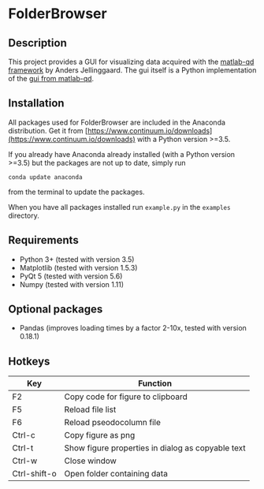 FolderBrowser
=============

Description
-----------
This project provides a GUI for visualizing data acquired with the [matlab-qd framework](https://github.com/qdev-dk/matlab-qd) by Anders Jellinggaard.
The gui itself is a Python implementation of the [gui from matlab-qd](https://github.com/qdev-dk/matlab-qd/tree/master/%2Bqd/%2Bgui).

Installation
------------
All packages used for FolderBrowser are included in the Anaconda distribution. Get it from [https://www.continuum.io/downloads](https://www.continuum.io/downloads) with a Python version >=3.5.

If you already have Anaconda already installed (with a Python version >=3.5) but the packages are not up to date, simply run
```
conda update anaconda
````
from the terminal to update the packages.

When you have all packages installed run `example.py` in the `examples` directory.


Requirements
------------
* Python 3+ (tested with version 3.5)
* Matplotlib (tested with version 1.5.3)
* PyQt 5 (tested with version 5.6)
* Numpy (tested with version 1.11)


Optional packages
-----------------
* Pandas (improves loading times by a factor 2-10x, tested with version 0.18.1)


Hotkeys
-------
| Key           | Function      |
| ------------- | ------------- |
| F2            | Copy code for figure to clipboard |
| F5            | Reload file list |
| F6            | Reload pseodocolumn file |
| Ctrl-c        | Copy figure as png |
| Ctrl-t        | Show figure properties in dialog as copyable text |
| Ctrl-w        | Close window |
| Ctrl-shift-o  | Open folder containing data |
